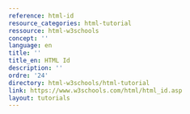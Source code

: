 ```yaml
---
reference: html-id
resource_categories: html-tutorial
ressource: html-w3schools
concept: ''
language: en
title: ''
title_en: HTML Id
description: ''
ordre: '24'
directory: html-w3schools/html-tutorial
link: https://www.w3schools.com/html/html_id.asp
layout: tutorials
---
```

